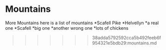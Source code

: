 Mountains
========

More Mountains
here is a list of mountains
*Scafell Pike
*Helvellyn
*a real one
*Scafell
*big one
*another wrong one
*lots of chickens

>>>>>>> 38adda5792592cca5b492feeb6f954321e5bdb29:mountains.md
